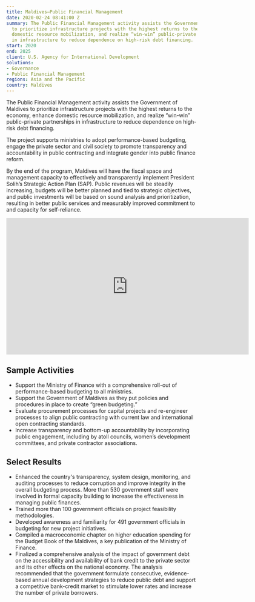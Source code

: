 ```yaml
---
title: Maldives—Public Financial Management
date: 2020-02-24 08:41:00 Z
summary: The Public Financial Management activity assists the Government of Maldives
  to prioritize infrastructure projects with the highest returns to the economy, enhance
  domestic resource mobilization, and realize “win-win” public-private partnerships
  in infrastructure to reduce dependence on high-risk debt financing.
start: 2020
end: 2025
client: U.S. Agency for International Development
solutions:
- Governance
- Public Financial Management
regions: Asia and the Pacific
country: Maldives
---
```


The Public Financial Management activity assists the Government of Maldives to prioritize infrastructure projects with the highest returns to the economy, enhance domestic resource mobilization, and realize “win-win” public-private partnerships in infrastructure to reduce dependence on high-risk debt financing.
 
The project supports ministries to adopt performance-based budgeting, engage the private sector and civil society to promote transparency and accountability in public contracting and integrate gender into public finance reform. 

By the end of the program, Maldives will have the fiscal space and management capacity to effectively and transparently implement President Solih’s Strategic Action Plan (SAP). Public revenues will be steadily increasing, budgets will be better planned and tied to strategic objectives, and public investments will be based on sound analysis and prioritization, resulting in better public services and measurably improved commitment to and capacity for self-reliance. 

<iframe src="https://player.vimeo.com/video/623772788?h=99da47e1c1" width="640" height="360" frameborder="0" allow="autoplay; fullscreen; picture-in-picture" allowfullscreen></iframe>

## Sample Activities

* Support the Ministry of Finance with a comprehensive roll-out of performance-based budgeting to all ministries.
* Support the Government of Maldives as they put policies and procedures in place to create “green budgeting.” 
* Evaluate procurement processes for capital projects and re-engineer processes to align public contracting with current law and international open contracting standards.
* Increase transparency and bottom-up accountability by incorporating public engagement, including by atoll councils, women’s development committees, and private contractor associations. 

## Select Results

* Enhanced the country's transparency, system design, monitoring, and auditing processes to reduce corruption and improve integrity in the overall budgeting process. More than 530 government staff were involved in formal capacity building to increase the effectiveness in managing public finances. 
* Trained more than 100 government officials on project feasibility methodologies.
* Developed awareness and familiarity for 491 government officials in budgeting for new project initiatives.
* Compiled a macroeconomic chapter on higher education spending for the Budget Book of the Maldives, a key publication of the Ministry of Finance. 
* Finalized a comprehensive analysis of the impact of government debt on the accessibility and availability of bank credit to the private sector and its other effects on the national economy. The analysis recommended that the government formulate consecutive, evidence-based annual development strategies to reduce public debt and support a competitive bank-credit market to stimulate lower rates and increase the number of private borrowers.